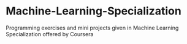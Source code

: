 # Machine-Learning-Specialization
Programming exercises and mini projects given in Machine Learning Specialization offered by Coursera 
